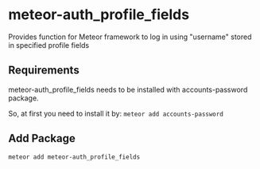 meteor-auth_profile_fields
==========================

Provides function for Meteor framework to log in using "username" stored in specified profile fields


## Requirements

meteor-auth_profile_fields needs to be installed with accounts-password package.

So, at first you need to install it by:
`meteor add accounts-password`



## Add Package 

`meteor add meteor-auth_profile_fields`






